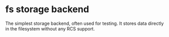 # fs storage backend

The simplest storage backend, often used for testing.
It stores data directly in the filesystem without any RCS support.
